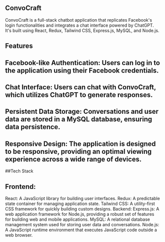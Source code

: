 ## ConvoCraft

ConvoCraft is a full-stack chatbot application that replicates Facebook's login functionalities and integrates a chat interface powered by ChatGPT. It's built using React, Redux, Tailwind CSS, Express.js, MySQL, and Node.js.

## Features
## Facebook-like Authentication: Users can log in to the application using their Facebook credentials.
## Chat Interface: Users can chat with ConvoCraft, which utilizes ChatGPT to generate responses.
## Persistent Data Storage: Conversations and user data are stored in a MySQL database, ensuring data persistence.
## Responsive Design: The application is designed to be responsive, providing an optimal viewing experience across a wide range of devices.
##Tech Stack

## Frontend:
React: A JavaScript library for building user interfaces.
Redux: A predictable state container for managing application state.
Tailwind CSS: A utility-first CSS framework for quickly building custom designs.
Backend:
Express.js: A web application framework for Node.js, providing a robust set of features for building web and mobile applications.
MySQL: A relational database management system used for storing user data and conversations.
Node.js: A JavaScript runtime environment that executes JavaScript code outside a web browser.

